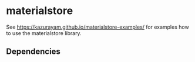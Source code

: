 # materialstore

See https://kazurayam.github.io/materialstore-examples/ for examples how to use the materialstore library.


## Dependencies




